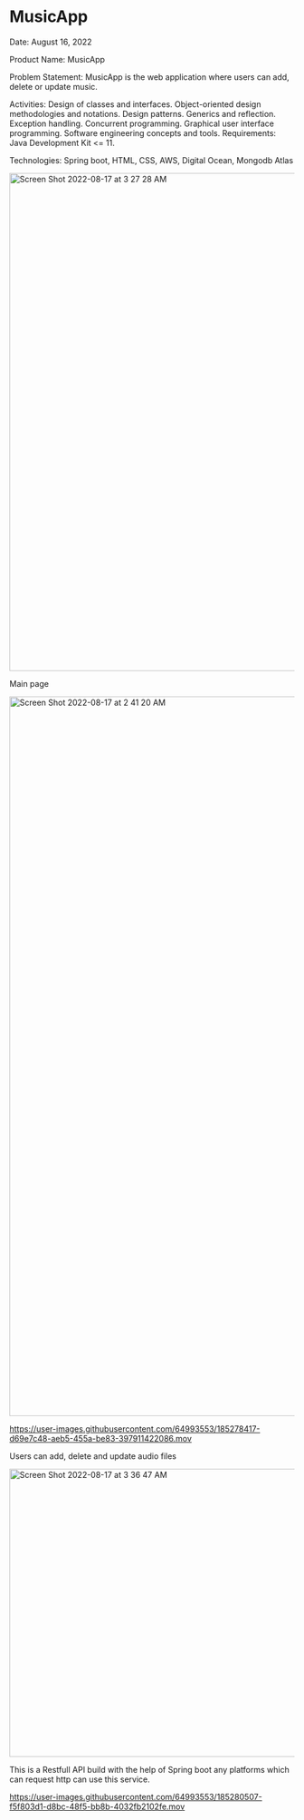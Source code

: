 # MusicApp
Date: August 16, 2022

Product Name: MusicApp

Problem Statement: MusicApp is the web application where users can add, delete or update music.

Activities: Design of classes and interfaces. Object-oriented design methodologies and notations. Design patterns. 
Generics and reflection. Exception handling. Concurrent programming. Graphical user interface programming. Software engineering
concepts and tools. Requirements: Java Development Kit <= 11.

Technologies: Spring boot, HTML, CSS, AWS, Digital Ocean, Mongodb Atlas




<img width="878" alt="Screen Shot 2022-08-17 at 3 27 28 AM" src="https://user-images.githubusercontent.com/64993553/185096917-fd7671ba-2b95-4b7a-9802-8cdcf77a57b8.png">

Main page

<img width="1269" alt="Screen Shot 2022-08-17 at 2 41 20 AM" src="https://user-images.githubusercontent.com/64993553/185091906-1d2a20e7-94b5-423e-a845-9ce15cc87c1b.png">


https://user-images.githubusercontent.com/64993553/185278417-d69e7c48-aeb5-455a-be83-397911422086.mov


Users can add, delete and update audio files

<img width="508" alt="Screen Shot 2022-08-17 at 3 36 47 AM" src="https://user-images.githubusercontent.com/64993553/185098722-d08d0fdb-cc96-419b-8e83-fe90b7a47c6e.png">


This is a Restfull API build with the help of Spring boot any platforms which can request http can use this service.



https://user-images.githubusercontent.com/64993553/185280507-f5f803d1-d8bc-48f5-bb8b-4032fb2102fe.mov

